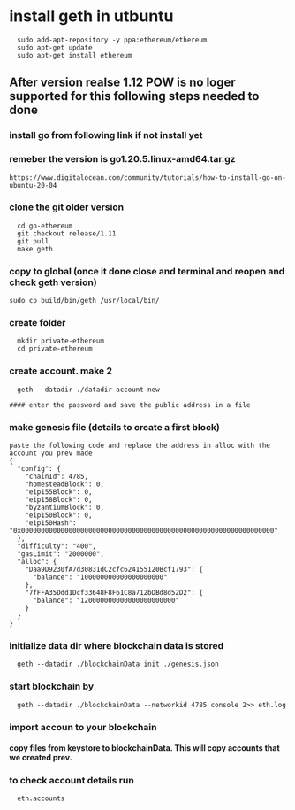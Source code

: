 # install geth in utbuntu
```
  sudo add-apt-repository -y ppa:ethereum/ethereum
  sudo apt-get update
  sudo apt-get install ethereum
```

## After version realse 1.12 POW is no loger supported for this following steps needed to done

  ### install go from following link if not install yet
  ### remeber the version is go1.20.5.linux-amd64.tar.gz
  ``` https://www.digitalocean.com/community/tutorials/how-to-install-go-on-ubuntu-20-04 ```
  
  ### clone the git older version
  ```
    cd go-ethereum
    git checkout release/1.11
    git pull
    make geth
  ```
  ### copy to global (once it done close and terminal and reopen and check geth version)
  ``` sudo cp build/bin/geth /usr/local/bin/ ``` 

  ### create folder
  ```
    mkdir private-ethereum
    cd private-ethereum
  ```

  ### create account. make 2 
  ```
    geth --datadir ./datadir account new
  ```
    #### enter the password and save the public address in a file

  ### make genesis file (details to create a first block)
    paste the following code and replace the address in alloc with the account you prev made
    {
      "config": {
        "chainId": 4785,
        "homesteadBlock": 0,
        "eip155Block": 0,
        "eip158Block": 0,
        "byzantiumBlock": 0,
        "eip150Block": 0,
        "eip150Hash": "0x0000000000000000000000000000000000000000000000000000000000000000"
      },
      "difficulty": "400",
      "gasLimit": "2000000",
      "alloc": {
        "Daa9D9230fA7d30831dC2cfc624155120Bcf1793": { 
          "balance": "100000000000000000000" 
        },
        "7fFFA35Ddd1Dcf33648F8F61C8a712bDBd8d52D2": { 
          "balance": "120000000000000000000000" 
        }
      }
    }

  ### initialize data dir where blockchain data is stored
  ```
    geth --datadir ./blockchainData init ./genesis.json
  ```

  ### start blockchain by 
  ``` 
    geth --datadir ./blockchainData --networkid 4785 console 2>> eth.log
  ```

  ### import accoun to your blockchain
  #### copy files from keystore to blockchainData. This will copy accounts that we created prev.
  
  ### to check account details run
  ```
    eth.accounts
  ```

